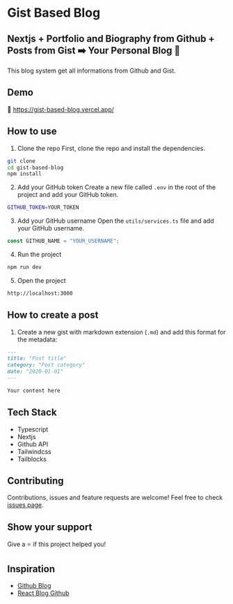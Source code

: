 # Gist Based Blog

## Nextjs + Portfolio and Biography from Github + Posts from Gist ➡️ Your Personal Blog 🥳

This blog system get all informations from Github and Gist.

## Demo

🚀 https://gist-based-blog.vercel.app/

## How to use

1. Clone the repo
   First, clone the repo and install the dependencies.

```bash
git clone
cd gist-based-blog
npm install
```

2. Add your GitHub token
   Create a new file called `.env` in the root of the project and add your GitHub token.

```bash
GITHUB_TOKEN=YOUR_TOKEN
```

3. Add your GitHub username
   Open the `utils/services.ts` file and add your GitHub username.

```ts
const GITHUB_NAME = "YOUR_USERNAME";
```

4. Run the project

```bash
npm run dev
```

5. Open the project

```bash
http://localhost:3000
```

## How to create a post

1. Create a new gist with markdown extension (`.md`) and add this format for the metadata:

```md
---
title: "Post title"
category: "Post category"
date: "2020-01-01"
---

Your content here
```

## Tech Stack

- Typescript
- Nextjs
- Github API
- Tailwindcss
- Tailblocks

## Contributing

Contributions, issues and feature requests are welcome!
Feel free to check [issues page](https://github.com/nurcinozer/gist-blog/issues).

## Show your support

Give a ⭐️ if this project helped you!

## Inspiration

- [Github Blog](https://github.com/bufgix/github-blog)
- [React Blog Github](https://github.com/saadpasta/react-blog-github)

```

```
